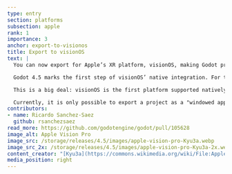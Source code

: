```yaml
---
type: entry
section: platforms
subsection: apple
rank: 1
importance: 3
anchor: export-to-visionos
title: Export to visionOS
text: |
  You can now export for Apple’s XR platform, visionOS, making Godot projects compatible with the Apple Vision Pro.

  Godot 4.5 marks the first step of visionOS’ native integration. For this, we would like to thank Apple’s visionOS engineering team for their contributions adding support for their operating system to the Godot Engine.

  This is a big deal: visionOS is the first platform supported natively by Godot since the project was open-sourced!

  Currently, it is only possible to export a project as a "windowed app". Your game will appear as a window, floating in the user’s 3D space. We expect to support fully immersive experiences in the future.
contributors:
- name: Ricardo Sanchez-Saez
  github: rsanchezsaez
read_more: https://github.com/godotengine/godot/pull/105628
image_alt: Apple Vision Pro
image_src: /storage/releases/4.5/images/apple-vision-pro-Kyu3a.webp
image_src_2x: /storage/releases/4.5/images/apple-vision-pro-Kyu3a-2x.webp
content_creator: "[Kyu3a](https://commons.wikimedia.org/wiki/File:Apple_Vision_Pro_in_Apple_Store_Nagoya_-_4.jpg)"
media_position: right
---
```

